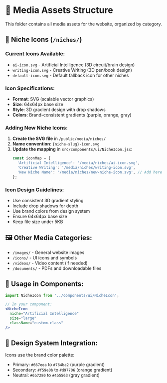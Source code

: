 # 📁 Media Assets Structure

This folder contains all media assets for the website, organized by category.

## 🎯 Niche Icons (`/niches/`)

### Current Icons Available:
- `ai-icon.svg` - Artificial Intelligence (3D circuit/brain design)
- `writing-icon.svg` - Creative Writing (3D pen/book design)
- `default-icon.svg` - Default fallback icon for other niches

### Icon Specifications:
- **Format**: SVG (scalable vector graphics)
- **Size**: 64x64px base size
- **Style**: 3D gradient design with drop shadows
- **Colors**: Brand-consistent gradients (purple, orange, gray)

### Adding New Niche Icons:

1. **Create the SVG file** in `/public/media/niches/`
2. **Name convention**: `{niche-slug}-icon.svg`
3. **Update the mapping** in `src/components/ui/NicheIcon.jsx`:
   ```jsx
   const iconMap = {
     'Artificial Intelligence': '/media/niches/ai-icon.svg',
     'Creative Writing': '/media/niches/writing-icon.svg',
     'New Niche Name': '/media/niches/new-niche-icon.svg', // Add here
   };
   ```

### Icon Design Guidelines:
- Use consistent 3D gradient styling
- Include drop shadows for depth
- Use brand colors from design system
- Ensure 64x64px base size
- Keep file size under 5KB

## 🖼️ Other Media Categories:
- `/images/` - General website images
- `/icons/` - UI icons and symbols
- `/videos/` - Video content (if needed)
- `/documents/` - PDFs and downloadable files

## 📝 Usage in Components:

```jsx
import NicheIcon from '../components/ui/NicheIcon';

// In your component:
<NicheIcon 
  niche="Artificial Intelligence" 
  size="large" 
  className="custom-class"
/>
```

## 🎨 Design System Integration:
Icons use the brand color palette:
- Primary: `#667eea` to `#764ba2` (purple gradient)
- Secondary: `#f59e0b` to `#d97706` (orange gradient)
- Neutral: `#6b7280` to `#4b5563` (gray gradient)
